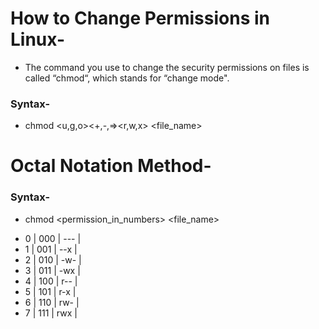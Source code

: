 # How to Change Permissions in Linux-
- The command you use to change the security permissions on files is called “chmod“, which stands for “change mode".
### Syntax-
* chmod <u,g,o><+,-,=><r,w,x> <file_name>
# Octal Notation Method-
### Syntax- 
* chmod <permission_in_numbers> <file_name>

- 0 			  | 000      | ---        |
- 1         | 001      | --x        |
- 2         | 010      | -w-        |
- 3         | 011      | -wx        |
- 4         | 100      | r--        |
- 5         | 101      | r-x        |
- 6         | 110      | rw-        |
- 7         | 111      | rwx        |


